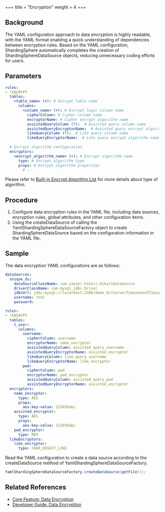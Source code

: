 +++
title = "Encryption"
weight = 4
+++

## Background

The YAML configuration approach to data encryption is highly readable, with the YAML format enabling a quick understanding of dependencies between encryption rules.
Based on the YAML configuration, ShardingSphere automatically completes the creation of ShardingSphereDataSource objects, reducing unnecessary coding efforts for users.

## Parameters

```yaml
rules:
- !ENCRYPT
  tables:
    <table_name> (+): # Encrypt table name
      columns:
        <column_name> (+): # Encrypt logic column name
          cipherColumn: # Cipher column name
          encryptorName: # Cipher encrypt algorithm name
          assistedQueryColumn (?):  # Assisted query column name
          assistedQueryEncryptorName:  # Assisted query encrypt algorithm name
          likeQueryColumn (?):  # Like query column name
          likeQueryEncryptorName:  # Like query encrypt algorithm name 
    
  # Encrypt algorithm configuration
  encryptors:
    <encrypt_algorithm_name> (+): # Encrypt algorithm name
      type: # Encrypt algorithm type
      props: # Encrypt algorithm properties
        # ...
```

Please refer to [Built-in Encrypt Algorithm List](/en/user-manual/common-config/builtin-algorithm/encrypt) for more details about type of algorithm.

## Procedure

1. Configure data encryption rules in the YAML file, including data sources, encryption rules, global attributes, and other configuration items.
2. Using the createDataSource of calling the YamlShardingSphereDataSourceFactory object to create ShardingSphereDataSource based on the configuration information in the YAML file.

## Sample

The data encryption YAML configurations are as follows:

```yaml
dataSources:
  unique_ds:
    dataSourceClassName: com.zaxxer.hikari.HikariDataSource
    driverClassName: com.mysql.jdbc.Driver
    jdbcUrl: jdbc:mysql://localhost:3306/demo_ds?serverTimezone=UTC&useSSL=false&useUnicode=true&characterEncoding=UTF-8
    username: root
    password:

rules:
- !ENCRYPT
  tables:
    t_user:
      columns:
        username:
          cipherColumn: username
          encryptorName: name_encryptor
          assistedQueryColumn: assisted_query_username
          assistedQueryEncryptorName: assisted_encryptor
          likeQueryColumn: like_query_username
          likeQueryEncryptorName: like_encryptor
        pwd:
          cipherColumn: pwd
          encryptorName: pwd_encryptor
          assistedQueryColumn: assisted_query_pwd
          assistedQueryEncryptorName: assisted_encryptor
  encryptors:
    name_encryptor:
      type: AES
      props:
        aes-key-value: 123456abc
    assisted_encryptor:
      type: AES
      props:
        aes-key-value: 123456abc
    pwd_encryptor:
      type: MD5
  likeEncryptors:
    like_encryptor:
      type: CHAR_DIGEST_LIKE
```

Read the YAML configuration to create a data source according to the createDataSource method of YamlShardingSphereDataSourceFactory.

```java
YamlShardingSphereDataSourceFactory.createDataSource(getFile());
```

## Related References

- [Core Feature: Data Encryption](/en/features/encrypt/)
- [Developer Guide: Data Encryption](/en/dev-manual/encrypt/)
